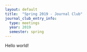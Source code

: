 ```yaml
---
layout: default
title:  "Spring 2019 - Journal Club"
journal_club_entry_info:
  type: meetings
  year: 2019
  semester: spring
---
```


Hello world!